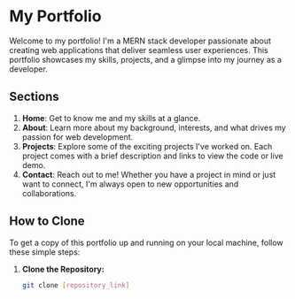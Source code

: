 # My Portfolio

Welcome to my portfolio! I'm a MERN stack developer passionate about creating web applications that deliver seamless user experiences. This portfolio showcases my skills, projects, and a glimpse into my journey as a developer.

## Sections

1. **Home**: Get to know me and my skills at a glance.
2. **About**: Learn more about my background, interests, and what drives my passion for web development.
3. **Projects**: Explore some of the exciting projects I've worked on. Each project comes with a brief description and links to view the code or live demo.
4. **Contact**: Reach out to me! Whether you have a project in mind or just want to connect, I'm always open to new opportunities and collaborations.

## How to Clone

To get a copy of this portfolio up and running on your local machine, follow these simple steps:

1. **Clone the Repository:**
   ```bash
   git clone [repository_link]
   ```
